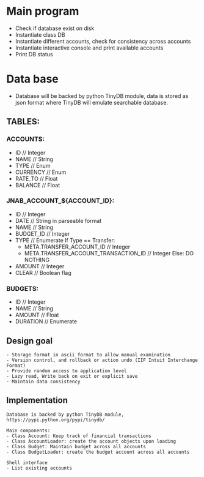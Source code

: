 # Main program
- Check if database exist on disk
- Instantiate class DB
- Instantiate different accounts, check for consistency across accounts
- Instantiate interactive console and print available accounts
- Print DB status

# Data base
- Database will be backed by python TinyDB module, data is stored as json format where TinyDB will emulate searchable database.

## TABLES:
### ACCOUNTS:
- ID		// Integer
- NAME		// String
- TYPE		// Enum
- CURRENCY	// Enum
- RATE_TO	// Float
- BALANCE	// Float

### JNAB_ACCOUNT_${ACCOUNT_ID}:
- ID				// Integer
- DATE				// String in parseable format
- NAME				// String
- BUDGET_ID			// Integer
- TYPE				// Enumerate
	If Type == Transfer:
	- META.TRANSFER_ACCOUNT_ID				// Integer
	- META.TRANSFER_ACCOUNT_TRANSACTION_ID	// Integer
	Else:
		DO NOTHING
- AMOUNT			// Integer
- CLEAR				// Boolean flag

### BUDGETS:
- ID				// Integer
- NAME				// String
- AMOUNT			// Float
- DURATION			// Enumerate


## Design goal

	- Storage format in ascii format to allow manual examination
	- Version control, and rollback or action undo (IIF Intuit Interchange Format)
	- Provide random access to application level
	- Lazy read, Write back on exit or explicit save
	- Maintain data consistency

## Implementation
	Database is backed by python TinyDB module, https://pypi.python.org/pypi/tinydb/

	Main components:
	- Class Account: Keep track of financial transactions
	- Class AccountLoader: create the account objects upon loading
	- Class Budget: Maintain budget across all accounts
	- Class BudgetLoader: create the budget account across all accounts

	Shell interface
	- List existing accounts

